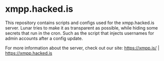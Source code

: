 # xmpp.hacked.is

This repository contains scripts and configs used for the xmpp.hacked.is server. Lunar tries to make it as transparent as possible, while hiding some secrets that run in the cron. Such as the script that injects usernames for admin accounts after a config update.

For more information about the server, check out our site: https://xmpp.is/ | https://xmpp.hacked.is
